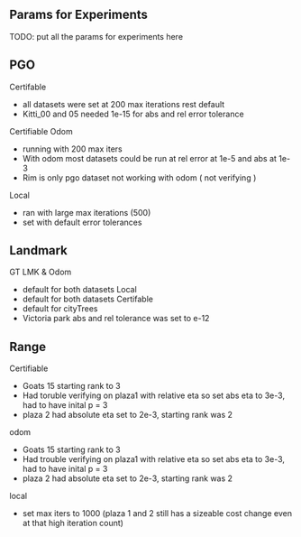 ## Params for Experiments
TODO: put all the params for experiments here

## PGO
Certifable 
- all datasets were set at 200 max iterations rest default 
- Kitti_00 and 05 needed 1e-15 for abs and rel error tolerance

Certifiable Odom
- running with 200 max iters
- With odom most datasets could be run at rel error at 1e-5 and abs at 1e-3
- Rim is only pgo dataset not working with odom ( not verifying )

Local
- ran with large max iterations (500)
- set with default error tolerances

## Landmark 
GT LMK &  Odom
- default for both datasets
Local
- default for both datasets 
Certifable 
- default for cityTrees
- Victoria park abs and rel tolerance was set to e-12

## Range 
Certifiable
- Goats 15 starting rank to 3
- Had toruble verifying on plaza1 with relative eta so set abs eta to 3e-3, had to have inital p = 3
- plaza 2 had absolute eta set to 2e-3, starting rank was 2

odom 
- Goats 15 starting rank to 3
- Had trouble verifying on plaza1 with relative eta so set abs eta to 3e-3, had to have inital p = 3
- plaza 2 had absolute eta set to 2e-3, starting rank was 2

local
- set max iters to 1000 (plaza 1 and 2 still has a sizeable cost change even at that high iteration count)



